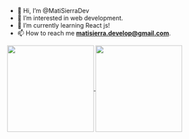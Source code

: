 - 👋 Hi, I’m @MatiSierraDev
- 👀 I’m interested in web development.
- 🌱 I’m currently learning React js!
- 📫 How to reach me <b>matisierra.develop@gmail.com</b>.


<a href="https://github.com/anuraghazra/github-readme-stats">
  <img height=200 align="center" src="https://github-readme-stats.vercel.app/api?username=MatiSierraDev" />
</a>
<a href="https://github.com/anuraghazra/convoychat">
  <img height=200 align="center" src="https://github-readme-stats.vercel.app/api/top-langs?username=MatiSierraDev&layout=compact&langs_count=8&card_width=320" />
</a>
<!---
MatiSierraDev/MatiSierraDev is a ✨ special ✨ repository because its `README.md` (this file) appears on your GitHub profile.
You can click the Preview link to take a look at your changes.
--->

